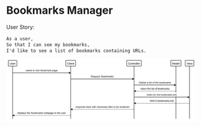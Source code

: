 # Bookmarks Manager

User Story:
```
As a user,
So that I can see my bookmarks,
I'd like to see a list of bookmarks containing URLs.
```
<img src="./images/user_story_1.svg">
